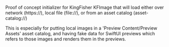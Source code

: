 Proof of concept initializer for KingFisher KFImage that will load either over network (https://), local file (file://), or from an asset catalog (asset-catalog://)

This is especially for putting local images in a 'Preview Content/Preview Assets' asset catalog, and having fake data for SwiftUI previews which refers to those images and renders them in the previews.
